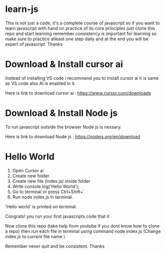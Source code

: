 # learn-js
This is not just a code, it's a complete course of javascript so if you want to learn javascript with hand on practice of its core principles just clone this repo and start learning remember consistency is important for learning so make sure to practice atleast one step daily and at the end you will be expert of javascript. Thanks
# Download & Install cursor ai
Instead of installing VS code i recommend you to install cursor ai it is same as VS code also AI is enabled in it.

Here is link to download  cursor ai :  https://www.cursor.com/downloads
# Download & Install Node js
To run javascript outside the browser Node js is nessary.

Here is link to download  Node js : https://nodejs.org/en/download
# Hello World
1. Open Cursor ai
2. Create new folder
3. Create new file (index.js) inside folder
4. Write console.log('Hello World');
5. Go to terminal or press Ctrl+Shift+`
6. Run node index.js in terminal.
   
'Hello world' is printed on terminal.

Congrats! you run your first javascripts code that it   

Now clone this repo (take help from youtube if you dont know how to clone a repo) then run each file in terminal using command node index.js (Change index.js to current file name ) 

Remember never quit and be consistent. Thanks




